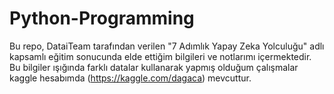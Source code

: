 # Python-Programming
Bu repo, DataiTeam tarafından verilen "7 Adımlık Yapay Zeka Yolculuğu" adlı kapsamlı eğitim sonucunda elde ettiğim bilgileri ve notlarımı içermektedir. Bu bilgiler ışığında farklı datalar kullanarak yapmış olduğum çalışmalar kaggle hesabımda (https://kaggle.com/dagaca) mevcuttur.
